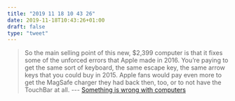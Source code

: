 ```yaml
---
title: "2019 11 18 10 43 26"
date: 2019-11-18T10:43:26+01:00
draft: false
type: "tweet"
---
```

> So the main selling point of this new, $2,399 computer is that it fixes some of the unforced errors that Apple made in 2016. You’re paying to get the same sort of keyboard, the same escape key, the same arrow keys that you could buy in 2015. Apple fans would pay even more to get the MagSafe charger they had back then, too, or to not have the TouchBar at all. --- [Something is wrong with computers](https://macwright.org/2019/11/15/something-is-wrong-with-computers.html)
